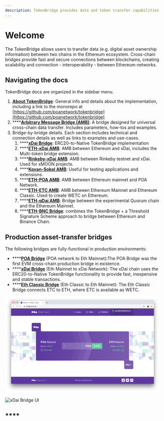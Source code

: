 ```yaml
---
description: TokenBridge provides data and token transfer capabilities across EVM chains
---
```


# Welcome

The TokenBridge allows users to transfer data (e.g. digital asset ownership information) between two chains in the Ethereum ecosystem. Cross-chain bridges provide fast and secure connections between blockchains, creating scalability and connection - interoperability - between Ethereum networks.&#x20;

## Navigating the docs

TokenBridge docs are organized in the sidebar menu.

1. [**About TokenBridge**](about-tokenbridge/features/): General info and details about the implementation, including a link to the monorepo at [https://github.com/poanetwork/tokenbridge](https://github.com/poanetwork/tokenbridge)
2. ****[**Arbitrary Message Bridge (AMB)**](amb-bridge/arbitrary-message-bridge-deployment/): A bridge designed for universal cross-chain data transfer. Includes parameters, how-tos and examples.
3. Bridge-by-bridge details. Each section includes technical and connection details as well as links to examples and use-cases.
   1. ****[**xDai Bridge**](xdai-bridge/about.md): ERC20-to-Native TokenBridge implementation
   2. ****[**ETH-xDai AMB**](eth-xdai-amb-bridge/about-the-eth-xdai-amb/): AMB between Ethereum and xDai, includes the Multi-token bridge extension.
   3. ****[**Rinkeby-xDai AMB**](rinkeby-xdai-amb-bridge/about-the-rinkeby-xdai-amb.md): AMB between Rinkeby testnet and xDai. Used for xMOON projects.
   4. ****[**Kovan-Sokol AMB**](kovan-sokol-amb-bridge/about-the-kovan-sokol-amb/): Useful for testing applications and extensions.
   5. ****[**ETH-POA AMB**](eth-poa-amb-bridge/about-the-eth-poa-amb.md): AMB between Ethereum mainnet and POA Network.
   6. ****[**ETH-ETC AMB**](eth-etc-amb-bridge/about-the-eth-etc-amb.md):  AMB between Ethereum Mainnet and Ethereum Classic. Used to create WETC on Ethereum.
   7. ****[**ETH-qDai AMB**](eth-qdai-bridge/about-the-eth-qdai-amb.md): Bridge between the experimental Quorum chain and the Ethereum Mainnet.
   8. ****[**ETH-BNC Bridge**](eth-bnc-bridge/about-eth-bnc-bridge.md):  combines the TokenBridge + a Threshold Signature Scheme approach to bridge between Ethereum and Binance Chain.&#x20;

## **Production asset-transfer bridges**

The following bridges are fully-functional in production environments:

* ****[**POA Bridge**](https://bridge.poa.net) (POA network to Eth Mainnet):The POA Bridge was the first EVM cross-chain production bridge in existence.
* ****[**xDai Bridge**](https://dai-bridge.poa.network) (Eth Mainnet to xDai Network): The xDai chain uses the ERC20-to-Native TokenBridge functionality to provide fast, inexpensive and stable transactions.
* ****[**Eth Classic Bridge**](https://wetc-app.herokuapp.com) (Eth Classic to Eth Mainnet): The Eth Classic Bridge connects ETC to ETH, where ETC is available as WETC.

![POA Bridge UI](.gitbook/assets/POA-Bridge.png)

![xDai Bridge UI](.gitbook/assets/bridge1.jpg)

## ****
